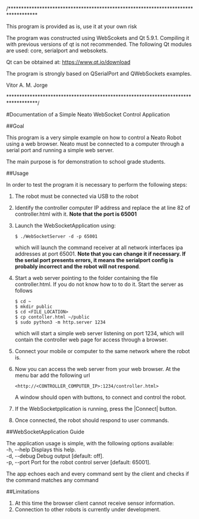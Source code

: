 /***********************************************************************************

This program is provided as is, use it at your own risk

The program was constructed using WebScokets and Qt 5.9.1. Compiling
it with previous versions of qt is not recommended. The following Qt
modules are used: core, serialport and websokets.

Qt can be obtained at: <https://www.qt.io/download>

The program is strongly based on QSerialPort and QWebSockets examples.

Vitor A. M. Jorge

***********************************************************************************/

#Documentation of a Simple Neato WebSocket Control Application

##Goal


This program is a very simple example on how to control a Neato Robot using a web browser.
Neato must be connected to a computer through a serial port and running a simple web server.  

The main purpose is for demonstration to school grade students.  


##Usage

In order to test the program it is necessary to perform the following steps:  

1. The robot must be connected via USB to the robot  

2. Identify the controller computer IP address and replace the at line 82 of controller.html with it. __Note that the port is 65001__  

4. Launch the WebSocketApplication using:  

    `$ ./WebSocketServer -d -p 65001`  

   which will launch the command receiver at all network interfaces ipa addresses at port 65001. __Note that you can change it if necessary. If the serial port presents errors, it means  the serialport config is probably incorrect and the robot will not respond__.  

5. Start a web server pointing to the folder containing the file controller.html. If you do not know how to to do it.
   Start the server as follows  

    `$ cd ~`  
    `$ mkdir public`  
    `$ cd <FILE_LOCATION>`  
    `$ cp contoller.html ~/public`  
    `$ sudo python3 -m http.server 1234`  

   which will start a simple web server listening on port 1234, which will contain the controller web page for access through a browser.  

6. Connect your mobile or computer to the same network where the robot is.  
7. Now you can access the web server from your web browser. At the menu bar add the following url  

    `<http://<CONTROLLER_COMPUTER_IP>:1234/controller.html>`  

   A window should open with buttons, to connect and control the robot.  

8. If the WebSocketpplication is running, press the |Connect| button.  
9. Once connected, the robot should respond to user commands.  


##WebSocketApplication Guide

The application usage is simple, with the following options available:  
    -h, --help         Displays this help.  
    -d, --debug        Debug output [default: off].  
    -p, --port <port>  Port for the robot control server [default: 65001].  

The app echoes each and every command sent by the client and checks if the command matches any command  

##Limitations  

1. At this time the browser client cannot receive sensor information.  
2. Connection to other robots is currently under development.  
